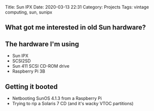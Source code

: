 Title: Sun IPX
Date: 2020-03-13 22:31
Category: Projects
Tags: vintage computing, sun, sunipx

## What got me interested in old Sun hardware?

## The hardware I'm using
- Sun IPX
- SCSI2SD
- Sun 411 SCSI CD-ROM drive
- Raspberry Pi 3B

## Getting it booted

- Netbooting SunOS 4.1.3 from a Raspberry Pi
- Trying to rip a Solaris 7 CD (and it's wacky VTOC partitions)